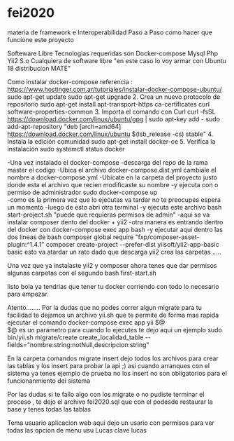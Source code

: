 # fei2020
materia de framework e Interoperabilidad
Paso a Paso como hacer que funcione este proyecto

Softeware Libre
Tecnologias requeridas son 
Docker-compose
Mysql
Php
Yii2
S.o Cualquiera de software libre "en este caso lo voy armar con Ubuntu 18 distribucion MATE"

Como instalar docker-compose
referencia : https://www.hostinger.com.ar/tutoriales/instalar-docker-compose-ubuntu/
sudo apt-get update
sudo apt-get upgrade
2. Crea un nuevo protocolo de repositorio
sudo apt-get install apt-transport-https ca-certificates curl software-properties-common
3. Importa el comando con Curl
curl -fsSL https://download.docker.com/linux/ubuntu/gpg | sudo apt-key add -
sudo add-apt-repository "deb [arch=amd64] https://download.docker.com/linux/ubuntu $(lsb_release -cs) stable"
4. Instala la edición comunidad
sudo apt-get install docker-ce
5. Verifica la instalación
sudo systemctl status docker


-Una vez instalado el docker-compose
-descarga del repo de la rama master el codigo
-Ubica el archivo docker-compose.dist.yml  cambiale el nombre a docker-compose.yml
-Ubicate en la carpeta del proyecto justo donde esta el archivo que recien modificaste su nombre
-y ejecuta con o permiso de administrador 
    sudo docker-compose up    
-como es la primera vez que lo ejecutas va tardar no te preocupes espera un momento
-luego de esto abri otra terminal
-y ejecuta este archivo bash 
    start-project.sh  "puede que requieras permisos de admin"
-aqui se va instalar composer dento del docker + yii2
-otra manera es entrando dentro del docker con 
    docker-compose exec app bash 
-y ejecutar aqui dentro las dos lineas de bash 
    composer global require "fxp/composer-asset-plugin:^1.4.1"
    composer create-project --prefer-dist yiisoft/yii2-app-basic basic
esto va atardar un rato dado que descarga yii2 crea las carpetas .....

Una vez que ya instalaste yii2 y composer ahora tenes que dar permisos algunas carpetas con el segundo bash
first-start.sh

listo bola ya tendrias que tener tu docker corriendo con todo lo necesario para empezar.

Atento........ 
Por la dudas que no podes correr algun migrate  para tu facilidad te dejamos un archivo yii.sh 
que te permite de forma mas rapida ejecutar el comando 
docker-compose exec app yii $@  
$@ es un parametro para cuando lo ejecutes
te dejo aqui un ejemplo
sudo bin/yii.sh migrate/create create_localidad_table --fields="nombre:string:notNull,descripcion:string"

En la carpeta comandos migrate insert dejo todos los archivos para crear las tablas y los insert para probar la api ;) 
asi cuando arranques con el sistema ya tenes ejemplo de prueba no los insert no son obligatorios para el funcionanmiento del sistema

Por las dudas si te fallo algo con los migrate o no pudiste terminar el proceso , te dejo el archivo fei2020.sql que con el podesde restaurar la base y tenes todas las tablas  


Tema usuario aplicacion web aqui dejo un usario con permisos para ver todas las opcion de menu usu Lucas clave lucas














